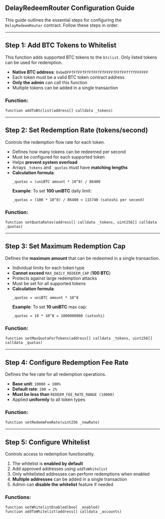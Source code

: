 ## DelayRedeemRouter Configuration Guide  

This guide outlines the essential steps for configuring the `DelayRedeemRouter` contract. Follow these steps in order.  

---  

## Step 1: Add BTC Tokens to Whitelist  

This function adds supported BTC tokens to the `btclist`. Only listed tokens can be used for redemption.  

- **Native BTC address**: `0xbeDFFfFfFFfFfFfFFfFfFFFFfFFfFFffffFFFFFF`  
- Each token must be a valid BTC token contract address  
- **Only the admin** can call this function  
- Multiple tokens can be added in a single transaction  

### Function:  
```solidity
function addToBtclist(address[] calldata _tokens)
```  

---  

## Step 2: Set Redemption Rate (tokens/second)  

Controls the redemption flow rate for each token.  

- Defines how many tokens can be redeemed per second  
- Must be configured for each supported token  
- Helps **prevent system overload**  
- Arrays `_tokens` and `_quotas` must have **matching lengths**  
- **Calculation formula**:  
  ```
  _quotas = (uniBTC amount * 10^8) / 86400
  ```
  **Example**: To set **100 uniBTC** daily limit:  
  ```
  _quotas = (100 * 10^8) / 86400 ≈ 115740 (satoshi per second)
  ```  

### Function:  
```solidity
function setQuotaRates(address[] calldata _tokens, uint256[] calldata _quotas)
```  

---  

## Step 3: Set Maximum Redemption Cap  

Defines the **maximum amount** that can be redeemed in a single transaction.  

- Individual limits for each token type  
- **Cannot exceed** `MAX_DAILY_REDEEM_CAP` (**100 BTC**)  
- Protects against large redemption attacks  
- Must be set for all supported tokens  
- **Calculation formula**:  
  ```
  _quotas = uniBTC amount * 10^8
  ```
  **Example**: To set **10 uniBTC** max cap:  
  ```
  _quotas = 10 * 10^8 = 1000000000 (satoshi)
  ```  

### Function:  
```solidity
function setMaxQuotaForTokens(address[] calldata _tokens, uint256[] calldata _quotas)
```  

---  

## Step 4: Configure Redemption Fee Rate  

Defines the fee rate for all redemption operations.  

- **Base unit**: `10000 = 100%`  
- **Default rate**: `200 = 2%`  
- **Must be less than** `REDEEM_FEE_RATE_RANGE (10000)`  
- Applied **uniformly** to all token types  

### Function:  
```solidity
function setRedeemFeeRate(uint256 _newRate)
```  

---  

## Step 5: Configure Whitelist  

Controls access to redemption functionality.  

1. The whitelist is **enabled by default**  
2. Add approved addresses using `addToWhitelist`  
3. Only whitelisted addresses can perform redemptions when enabled  
4. **Multiple addresses** can be added in a single transaction  
5. Admin can **disable the whitelist** feature if needed  

### Functions:  
```solidity
function setWhitelistEnabled(bool _enabled)
function addToWhitelist(address[] calldata _accounts)
```  
